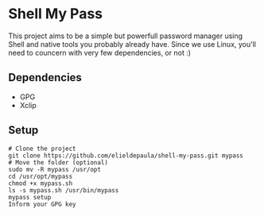 # Shell My Pass

This project aims to be a simple but powerfull password manager using Shell and native tools you probably already have. Since we use Linux, you'll need to councern with very few dependencies, or not :) 

## Dependencies

- GPG
- Xclip

## Setup

```shell
# Clone the project
git clone https://github.com/elieldepaula/shell-my-pass.git mypass
# Move the folder (optional)
sudo mv -R mypass /usr/opt
cd /usr/opt/mypass
chmod +x mypass.sh
ls -s mypass.sh /usr/bin/mypass
mypass setup
Inform your GPG key
```
